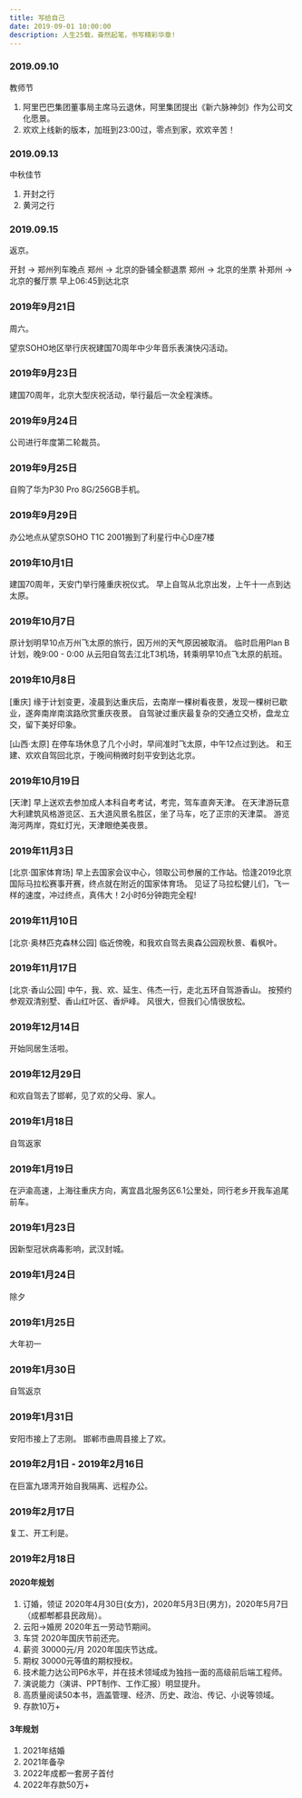 ```yaml
---
title: 写给自己
date: 2019-09-01 10:00:00
description: 人生25载，奋然起笔，书写精彩华章!
---
```


### 2019.09.10

教师节
1. 阿里巴巴集团董事局主席马云退休，阿里集团提出《新六脉神剑》作为公司文化愿景。
2. 欢欢上线新的版本，加班到23:00过，零点到家，欢欢辛苦！

### 2019.09.13

中秋佳节
1. 开封之行
2. 黄河之行


### 2019.09.15
返京。

开封 -> 郑州列车晚点
郑州 -> 北京的卧铺全额退票
郑州 -> 北京的坐票
补郑州 -> 北京的餐厅票
早上06:45到达北京


### 2019年9月21日
周六。

望京SOHO地区举行庆祝建国70周年中少年音乐表演快闪活动。

### 2019年9月23日
建国70周年，北京大型庆祝活动，举行最后一次全程演练。

### 2019年9月24日
公司进行年度第二轮裁员。


### 2019年9月25日
自购了华为P30 Pro 8G/256GB手机。


### 2019年9月29日
办公地点从望京SOHO T1C 2001搬到了利星行中心D座7楼

### 2019年10月1日
建国70周年，天安门举行隆重庆祝仪式。
早上自驾从北京出发，上午十一点到达太原。

### 2019年10月7日
原计划明早10点万州飞太原的旅行，因万州的天气原因被取消。
临时启用Plan B计划，晚9:00 - 0:00 从云阳自驾去江北T3机场，转乘明早10点飞太原的航班。

### 2019年10月8日
[重庆]
缘于计划变更，凌晨到达重庆后，去南岸一棵树看夜景，发现一棵树已歇业，遂奔南岸南滨路欣赏重庆夜景。
自驾驶过重庆最复杂的交通立交桥，盘龙立交，留下美好印象。

[山西·太原]
在停车场休息了几个小时，早间准时飞太原，中午12点过到达。
和王建、欢欢自驾回北京，于晚间稍微时刻平安到达北京。

### 2019年10月19日
[天津]
早上送欢去参加成人本科自考考试，考完，驾车直奔天津。
在天津游玩意大利建筑风格游览区、五大道风景名胜区，坐了马车，吃了正宗的天津菜。
游览海河两岸，霓虹灯光，天津眼绝美夜景。

### 2019年11月3日
[北京·国家体育场]
早上去国家会议中心，领取公司参展的工作站。恰逢2019北京国际马拉松赛事开赛，终点就在附近的国家体育场。
见证了马拉松健儿们，飞一样的速度，冲过终点，真伟大！2小时6分钟跑完全程!

### 2019年11月10日
[北京·奥林匹克森林公园]
临近傍晚，和我欢自驾去奥森公园观秋景、看枫叶。

### 2019年11月17日
[北京·香山公园]
中午，我、欢、延生、伟杰一行，走北五环自驾游香山。
按预约参观双清别墅、香山红叶区、香炉峰。
风很大，但我们心情很放松。

### 2019年12月14日
开始同居生活啦。

### 2019年12月29日
和欢自驾去了邯郸，见了欢的父母、家人。

### 2019年1月18日
自驾返家

### 2019年1月19日
在沪渝高速，上海往重庆方向，离宜昌北服务区6.1公里处，同行老乡开我车追尾前车。

### 2019年1月23日
因新型冠状病毒影响，武汉封城。

### 2019年1月24日
除夕

### 2019年1月25日
大年初一

### 2019年1月30日
自驾返京

### 2019年1月31日
安阳市接上了志刚。
邯郸市曲周县接上了欢。

### 2019年2月1日 - 2019年2月16日
在巨富九璟湾开始自我隔离、远程办公。

### 2019年2月17日
复工、开工利是。

### 2019年2月18日

#### 2020年规划
1. 订婚，领证 2020年4月30日(女方)，2020年5月3日(男方)，2020年5月7日（成都郫都县民政局）。
2. 云阳->婚房 2020年五一劳动节期间。
3. 车贷 2020年国庆节前还完。
4. 薪资 30000元/月 2020年国庆节达成。
5. 期权 30000元等值的期权授权。
6. 技术能力达公司P6水平，并在技术领域成为独挡一面的高级前后端工程师。
7. 演说能力（演讲、PPT制作、工作汇报）明显提升。
8. 高质量阅读50本书，涵盖管理、经济、历史、政治、传记、小说等领域。
9. 存款10万+

#### 3年规划
1. 2021年结婚
2. 2021年备孕
3. 2022年成都一套房子首付
4. 2022年存款50万+




